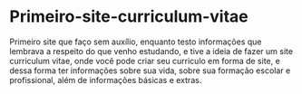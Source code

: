 # Primeiro-site-curriculum-vitae
Primeiro site que faço sem auxílio, enquanto testo informações que lembrava a respeito do que venho estudando, e tive a ideia de fazer um site curriculum vitae, onde você pode criar seu curriculo em forma de site, e dessa forma ter informações sobre sua vida, sobre sua formação escolar e profissional, além de informações básicas e extras.
